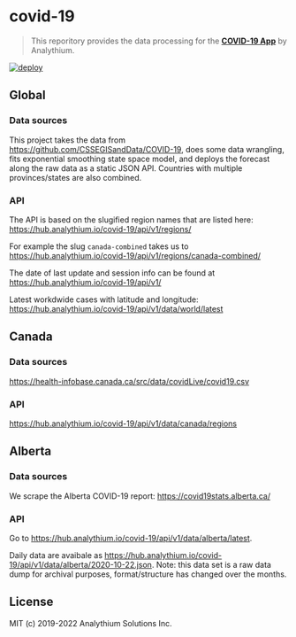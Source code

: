 # covid-19

> This reporitory provides the data processing for the  [**COVID-19 App**](https://hub.analythium.io/covidapp/) by Analythium.

[![deploy](https://github.com/analythium/covid-19/workflows/deploy/badge.svg)](https://github.com/analythium/covid-19/actions)

## Global

### Data sources

This project takes the data from https://github.com/CSSEGISandData/COVID-19,
does some data wrangling, fits exponential smoothing state space model,
and deploys the forecast along the raw data as a
static JSON API.
Countries with multiple provinces/states are also combined.

### API

The API is based on the slugified region names that are listed here:
https://hub.analythium.io/covid-19/api/v1/regions/

For example the slug `canada-combined` takes us to
https://hub.analythium.io/covid-19/api/v1/regions/canada-combined/

The date of last update and session info can be found at
https://hub.analythium.io/covid-19/api/v1/

Latest workdwide cases with latitude and longitude: https://hub.analythium.io/covid-19/api/v1/data/world/latest

## Canada

### Data sources

https://health-infobase.canada.ca/src/data/covidLive/covid19.csv

### API

https://hub.analythium.io/covid-19/api/v1/data/canada/regions

## Alberta

### Data sources

We scrape the Alberta COVID-19 report: https://covid19stats.alberta.ca/

### API

Go to https://hub.analythium.io/covid-19/api/v1/data/alberta/latest.

Daily data are avaibale as https://hub.analythium.io/covid-19/api/v1/data/alberta/2020-10-22.json. 
Note: this data set is a raw data dump for archival purposes, format/structure has changed over the months.

## License

MIT (c) 2019-2022 Analythium Solutions Inc.
